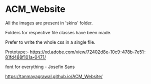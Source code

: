 # ACM_Website
All the images are present in 'skins' folder.

Folders for respective file classes have been made.

Prefer to write the whole css in a single file.

Prototype:-
https://xd.adobe.com/view/72402d8e-10c9-478b-7e51-81fd488f101a-0471/

font for everything - Josefin Sans

https://tanmayagrawal.github.io/ACM_Website/
